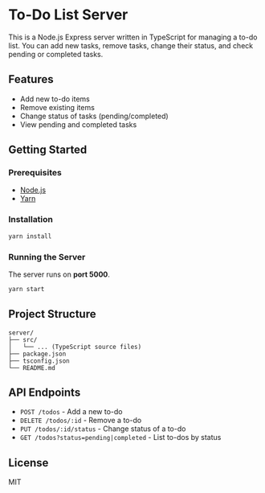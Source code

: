 # To-Do List Server

This is a Node.js Express server written in TypeScript for managing a to-do list. You can add new tasks, remove tasks, change their status, and check pending or completed tasks.

## Features

- Add new to-do items
- Remove existing items
- Change status of tasks (pending/completed)
- View pending and completed tasks

## Getting Started

### Prerequisites

- [Node.js](https://nodejs.org/)
- [Yarn](https://yarnpkg.com/)

### Installation

```bash
yarn install
```

### Running the Server

The server runs on **port 5000**.

```bash
yarn start
```

## Project Structure

```
server/
├── src/
│   └── ... (TypeScript source files)
├── package.json
├── tsconfig.json
└── README.md
```

## API Endpoints

- `POST /todos` - Add a new to-do
- `DELETE /todos/:id` - Remove a to-do
- `PUT /todos/:id/status` - Change status of a to-do
- `GET /todos?status=pending|completed` - List to-dos by status

## License

MIT
